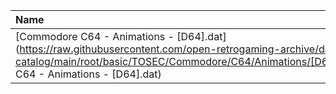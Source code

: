 |Name|Size|
|:---|---:|
|[Commodore C64 - Animations - [D64].dat](https://raw.githubusercontent.com/open-retrogaming-archive/dat-catalog/main/root/basic/TOSEC/Commodore/C64/Animations/[D64]/Commodore C64 - Animations - [D64].dat)|10292|
